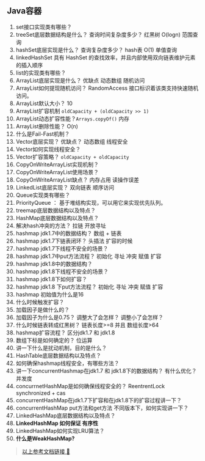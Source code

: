 ## Java容器

1. set接口实现类有哪些？
2. treeSet底层数据结构是什么？ 查询时间复杂度多少？ 红黑树 O(logn) 范围查询
3. hashSet底层实现是什么？ 查询复杂度多少？ hash表 O(1) 单值查询
4. linkedHashSet  具有 HashSet 的查找效率，并且内部使用双向链表维护元素的插入顺序
5. list的实现类有哪些？
6. ArrayList底层实现是什么？ 优缺点 动态数组 随机访问
7. ArrayList如何提现随机访问？ RandomAccess 接口标识着该类支持快速随机访问。
8. ArrayList默认大小？ 10
9. ArrayList扩容机制 `oldCapacity + (oldCapacity >> 1)`
10. ArrayList动态扩容性能？`Arrays.copyOf()` 内存
11. ArrayList删除性能？ O(n)
12. 什么是Fail-Fast机制？
13. Vector底层实现？ 优缺点？ 动态数组 线程安全
14. Vector如何实现线程安全？
15. Vector扩容策略？ `oldCapacity + oldCapacity`
16. CopyOnWriteArrayList实现机制？
17. CopyOnWriteArrayList使用场景？
18. CopyOnWriteArrayList缺点？ 内存占用 读操作误差
19. LinkedList底层实现？ 双向链表 顺序访问
20. Queue实现类有哪些？
21. PriorityQueue ： 基于堆结构实现，可以用它来实现优先队列。
22. treemap底层数据结构以及特点？
23. HashMap底层数据结构以及特点？
24. 解决hash冲突的方法？ 拉链 开放寻址
25. hashmap jdk1.7中的数据结构？ 数组 + 链表
26. hashmap jdk1.7下链表闭环？ 头插法 扩容的时候
27. hashmap jdk1.7下线程不安全的场景？ 
29. hashmap jdk1.7中put方法流程？ 初始化 寻址 冲突 赋值 扩容
30. hashmap jdk1.8中的数据结构？
31. hashmap jdk1.8下线程不安全的场景？
32. hashmap jdk1.8下如何扩容？
33. hashmap jdk1.8 下put方法流程？  初始化 寻址 冲突 赋值 扩容
34. hashmap 初始值为什么是16
35. 什么时候触发扩容？ 
36. 加载因子是做什么的？
37. 加载因子为什么是0.75？ 调整大了会怎样？ 调整小了会怎样？
38. 什么时候链表转成红黑树？ 链表长度>=8 并且 数组长度>64
39. hashmap扩容流程？ 区分jdk1.7 和 jdk1.8
40. 数组下标是如何确定的？ 位运算 
41. 讲一下什么是扰动机制，目的是什么？ 
42. HashTable底层数据结构以及特点？
43. 如何确保hashmap线程安全，有哪些方法？ 
44. 讲一下concurrentHashmap在jdk1.7 和 jdk1.8下的数据结构？ 有什么优化？ 并发度
45. concurrnetHashMap是如何确保线程安全的？ ReentrentLock    synchronized + cas
46. concurrentHashMap在jdk1.7下扩容和在jdk1.8下的扩容过程讲一下？
47. concurrentHashMap put方法和get方法 不同版本下，如何实现讲一下？
48. LinkedHashMap底层数据结构以及特点？
49. **LinkedHashMap 如何保证 有序性**
50. LinkedHashMap如何实现LRU算法？
51. **什么是WeakHashMap?**

> [以上参考文档链接 🔗](https://github.com/CyC2018/CS-Notes/blob/master/notes/Java%20%E5%AE%B9%E5%99%A8.md)